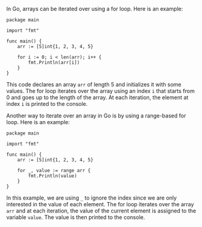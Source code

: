 In Go, arrays can be iterated over using a for loop. Here is an example:

```
package main

import "fmt"

func main() {
    arr := [5]int{1, 2, 3, 4, 5}

    for i := 0; i < len(arr); i++ {
        fmt.Println(arr[i])
    }
}
```

This code declares an array `arr` of length 5 and initializes it with some values. The for loop iterates over the array using an index `i` that starts from 0 and goes up to the length of the array. At each iteration, the element at index `i` is printed to the console.

Another way to iterate over an array in Go is by using a range-based for loop. Here is an example:

```
package main

import "fmt"

func main() {
    arr := [5]int{1, 2, 3, 4, 5}

    for _, value := range arr {
        fmt.Println(value)
    }
}
```

In this example, we are using `_` to ignore the index since we are only interested in the value of each element. The for loop iterates over the array `arr` and at each iteration, the value of the current element is assigned to the variable `value`. The value is then printed to the console.